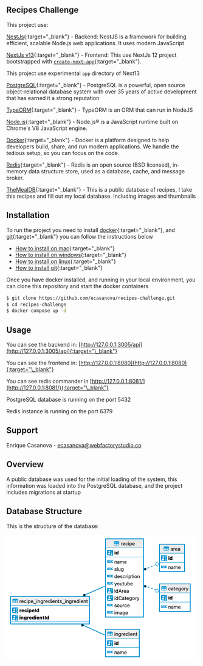 ## Recipes Challenge

This project use:

[NestJs](https://github.com/nestjs/nest){:target="\_blank"} - Backend: NestJS is a framework for building efficient, scalable Node.js web applications. It uses modern JavaScript

[NextJs v13](https://nextjs.org/blog/next-13){:target="\_blank"} - Frontend: This use NextJs 12 project bootstrapped with [`create-next-app`](https://github.com/vercel/next.js/tree/canary/packages/create-next-app){:target="\_blank"}.

This project use experimental `app` directory of Next13

[PostgreSQL](https://www.postgresql.org){:target="\_blank"} - PostgreSQL is a powerful, open source object-relational database system with over 35 years of active development that has earned it a strong reputation

[TypeORM](https://typeorm.io/){:target="\_blank"} - TypeORM is an ORM that can run in NodeJS

[Node.js](https://nodejs.org/en/){:target="\_blank"} - Node.js® is a JavaScript runtime built on Chrome's V8 JavaScript engine.

[Docker](https://docker.com){:target="\_blank"} - Docker is a platform designed to help developers build, share, and run modern applications. We handle the tedious setup, so you can focus on the code.

[Redis](https://redis.io/){:target="\_blank"} - Redis is an open source (BSD licensed), in-memory data structure store, used as a database, cache, and message broker.

[TheMealDB](https://www.themealdb.com/){:target="\_blank"} - This is a public database of recipes, I take this recipes and fill out my local database. Including images and thumbnails

## Installation

To run the project you need to install [docker](https://docs.docker.com){:target="\_blank"}, and [git](https://git-scm.com/book/en/v2/Getting-Started-Installing-Git){:target="\_blank"} you can follow the instructions below

- [How to install on mac](https://docs.docker.com/desktop/install/mac-install/){:target="\_blank"}
- [How to install on windows](https://docs.docker.com/desktop/install/windows-install/){:target="\_blank"}
- [How to install on linux](https://docs.docker.com/desktop/install/linux-install/){:target="\_blank"}
- [How to install git](https://git-scm.com/book/en/v2/Getting-Started-Installing-Git){:target="\_blank"}

Once you have docker installed, and running in your local environment, you can clone this repository and start the docker containers

```bash
$ git clone https://github.com/ecasanova/recipes-challenge.git
$ cd recipes-challenge
$ docker compose up -d
```

## Usage

You can see the backend in: [http://127.0.0.1:3005/api](http://127.0.0.1:3005/api){:target="\_blank"}

You can see the frontend in: [http://127.0.0.1:8080](http://127.0.0.1:8080){:target="\_blank"}

You can see redis commander in [http://127.0.0.1:8081/](http://127.0.0.1:8081/){:target="\_blank"}

PostgreSQL database is running on the port 5432

Redis instance is running on the port 6379

## Support

Enrique Casanova - [ecasanova@webfactorystudio.co](ecasanova@webfactorystudio.co)

## Overview

A public database was used for the initial loading of the system, this information was loaded into the PostgreSQL database, and the project includes migrations at startup

## Database Structure

This is the structure of the database:

![ER](backend/static/recipes-er.png)
